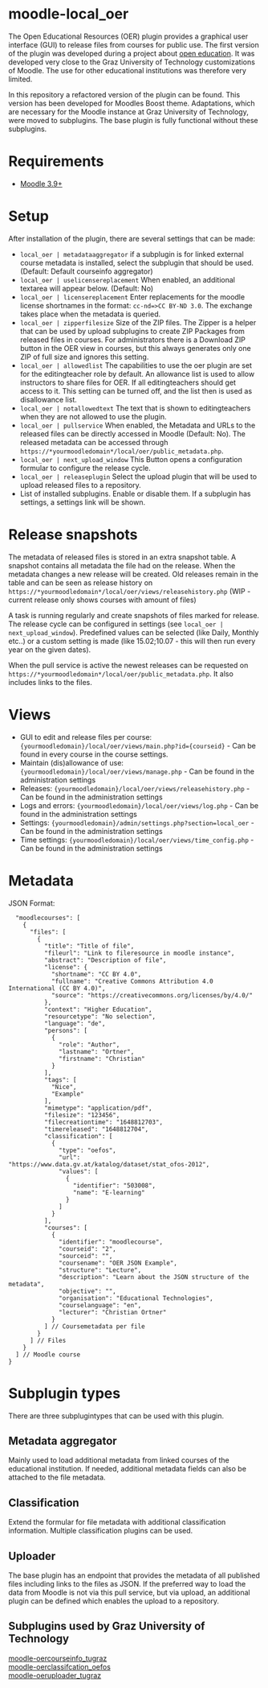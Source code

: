 # moodle-local_oer

The Open Educational Resources (OER) plugin provides a graphical user interface (GUI) to release files from courses for public use.
The first version of the plugin was developed during a project about [open education](https://www.openeducation.at/). It was developed very close to the Graz University of Technology customizations of Moodle. The use for other educational institutions was therefore very limited. 

In this repository a refactored version of the plugin can be found. This version has been developed for Moodles Boost theme. Adaptations, which are necessary for the Moodle instance at Graz University of Technology, were moved to subplugins. The base plugin is fully functional without these subplugins.

# Requirements

* [Moodle 3.9+](https://download.moodle.org/releases/latest/)

# Setup

After installation of the plugin, there are several settings that can be made:

* `local_oer | metadataaggregator` if a subplugin is for linked external course metadata is installed, select the subplugin that should be used. (Default: Default courseinfo aggregator) 
* `local_oer | uselicensereplacement` When enabled, an additional textarea will appear below. (Default: No)
* `local_oer | licensereplacement` Enter replacements for the moodle license shortnames in the format: `cc-nd=>CC BY-ND 3.0`. The exchange takes place when the metadata is queried.
* `local_oer | zipperfilesize` Size of the ZIP files. The Zipper is a helper that can be used by upload subplugins to create ZIP Packages from released files in courses. For administrators there is a Download ZIP button in the OER view in courses, but this always generates only one ZIP of full size and ignores this setting.
* `local_oer | allowedlist` The capabilities to use the oer plugin are set for the editingteacher role by default. An allowance list is used to allow instructors to share files for OER. If all editingteachers should get access to it. This setting can be turned off, and the list then is used as disallowance list.
* `local_oer | notallowedtext` The text that is shown to editingteachers when they are not allowed to use the plugin.
* `local_oer | pullservice` When enabled, the Metadata and URLs to the released files can be directly accessed in Moodle (Default: No). The released metadata can be accessed through `https://*yourmoodledomain*/local/oer/public_metadata.php`.
* `local_oer | next_upload_window` This Button opens a configuration formular to configure the release cycle.
* `local_oer | releaseplugin` Select the upload plugin that will be used to upload released files to a repository.
* List of installed subplugins. Enable or disable them. If a subplugin has settings, a settings link will be shown.

# Release snapshots

The metadata of released files is stored in an extra snapshot table. A snapshot contains all metadata the file had on the release. When the metadata changes a new release will be created. Old releases remain in the table and can be seen as release history on `https://*yourmoodledomain*/local/oer/views/releasehistory.php` (WIP - current release only shows courses with amount of files)

A task is running regularly and create snapshots of files marked for release. The release cycle can be configured in settings (see `local_oer | next_upload_window`). Predefined values can be selected (like Daily, Monthly etc..) or a custom setting is made (like 15.02;10.07 - this will then run every year on the given dates).

When the pull service is active the newest releases can be requested on `https://*yourmoodledomain*/local/oer/public_metadata.php`. It also includes links to the files.

# Views

* GUI to edit and release files per course: `{yourmoodledomain}/local/oer/views/main.php?id={courseid}` - Can be found in every course in the course settings.
* Maintain (dis)allowance of use: `{yourmoodledomain}/local/oer/views/manage.php` - Can be found in the administration settings
* Releases: `{yourmoodledomain}/local/oer/views/releasehistory.php` - Can be found in the administration settings
* Logs and errors: `{yourmoodledomain}/local/oer/views/log.php` - Can be found in the administration settings
* Settings: `{yourmoodledomain}/admin/settings.php?section=local_oer` - Can be found in the administration settings
* Time settings: `{yourmoodledomain}/local/oer/views/time_config.php` - Can be found in the administration settings
 
# Metadata

JSON Format:

```
  "moodlecourses": [
    {
      "files": [
        {
          "title": "Title of file",
          "fileurl": "Link to fileresource in moodle instance",
          "abstract": "Description of file",
          "license": {
            "shortname": "CC BY 4.0",
            "fullname": "Creative Commons Attribution 4.0 International (CC BY 4.0)",
            "source": "https://creativecommons.org/licenses/by/4.0/"
          },
          "context": "Higher Education",
          "resourcetype": "No selection",
          "language": "de",
          "persons": [
            {
              "role": "Author",
              "lastname": "Ortner",
              "firstname": "Christian"
            }
          ],
          "tags": [
            "Nice",
            "Example"
          ],
          "mimetype": "application/pdf",
          "filesize": "123456",
          "filecreationtime": "1648812703",
          "timereleased": "1648812704",
          "classification": [
            {
              "type": "oefos",
              "url": "https://www.data.gv.at/katalog/dataset/stat_ofos-2012",
              "values": [
                {
                  "identifier": "503008",
                  "name": "E-learning"
                }
              ]
            }
          ],
          "courses": [
            {
              "identifier": "moodlecourse",
              "courseid": "2",
              "sourceid": "",
              "coursename": "OER JSON Example",
              "structure": "Lecture",
              "description": "Learn about the JSON structure of the metadata",
              "objective": "",
              "organisation": "Educational Technologies",
              "courselanguage": "en",
              "lecturer": "Christian Ortner"
            }
          ] // Coursemetadata per file
        }
      ] // Files
    }
  ] // Moodle course
}
```

# Subplugin types

There are three subplugintypes that can be used with this plugin.

## Metadata aggregator

Mainly used to load additional metadata from linked courses of the educational institution. If needed, additional metadata fields can also be attached to the file metadata.

## Classification

Extend the formular for file metadata with additional classification information. Multiple classification plugins can be used.

## Uploader

The base plugin has an endpoint that provides the metadata of all published files including links to the files as JSON. If the preferred way to load the data from Moodle is not via this pull service, but via upload, an additional plugin can be defined which enables the upload to a repository.

## Subplugins used by Graz University of Technology

[moodle-oercourseinfo_tugraz](https://github.com/llttugraz/moodle-oercourseinfo_tugraz)  
[moodle-oerclassifcation_oefos](https://github.com/llttugraz/moodle-oerclassification_oefos)  
[moodle-oeruploader_tugraz](https://github.com/llttugraz/moodle-oeruploader_tugraz)

